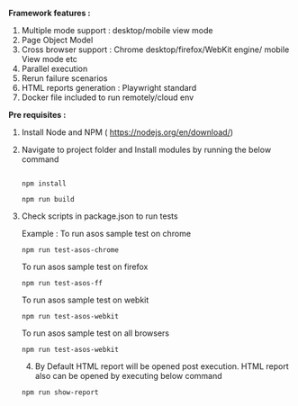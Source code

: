 **Framework features :**

1. Multiple mode support : desktop/mobile view mode
2. Page Object Model 
2. Cross browser support : Chrome desktop/firefox/WebKit engine/ mobile View mode etc
3. Parallel execution
4. Rerun failure scenarios 
5. HTML reports generation : Playwright standard
6. Docker file included to run remotely/cloud env
   
**Pre requisites :** 

1. Install Node and NPM ( https://nodejs.org/en/download/)
2. Navigate to project folder and Install modules by running the below command
   
     ```
     
     npm install

     npm run build
     
     ```
   
3. Check scripts in package.json to run  tests
   
   Example : To run  asos sample test on chrome
     
     ```
     npm run test-asos-chrome

     ```

      To run  asos sample test on firefox
     
     ```
     npm run test-asos-ff

     ```

      To run  asos sample test on webkit
     
     ```
     npm run test-asos-webkit

     ```
      To run  asos sample test on all browsers
     
     ```
     npm run test-asos-webkit

     ```

   4. By Default HTML report will be opened post execution. HTML report also can be opened by executing below command

     ```
     npm run show-report

     ```

